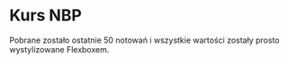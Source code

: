 # Kurs NBP
Pobrane zostało ostatnie 50 notowań i wszystkie wartości zostały prosto wystylizowane Flexboxem.
